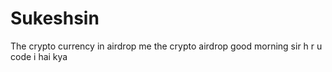# Sukeshsin
The crypto currency in airdrop me 
the crypto airdrop 
good morning sir 
h r u code 
i hai kya 
